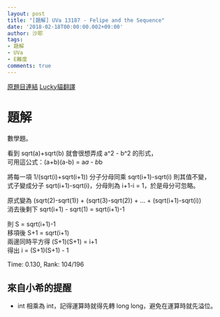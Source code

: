 ```yaml
---
layout: post
title: "[題解] UVa 13187 - Felipe and the Sequence"
date: '2018-02-18T00:00:00.002+09:00'
author: 沙耶
tags:
- 題解
- UVa
- E難度
comments: true
---
```


[原題目連結](https://uva.onlinejudge.org/index.php?option=com_onlinejudge&Itemid=8&category=24&page=show_problem&problem=5098)
[Lucky貓翻譯](http://luckycat.kshs.kh.edu.tw/homework/q13187.htm)

# 題解

數學題。

看到 sqrt(a)+sqrt(b) 就會很想弄成 a^2 - b^2 的形式，  
可用這公式：(a+b)(a-b) = a*a - b*b

將每一項 1/(sqrt(i)+sqrt(i+1)) 分子分母同乘 sqrt(i+1)-sqrt(i) 則其值不變，  
式子變成分子 sqrt(i+1)-sqrt(i)，分母則為 i+1-i = 1，於是母分可忽略。

原式變為 (sqrt(2)-sqrt(1)) + (sqrt(3)-sqrt(2)) + ... + (sqrt(i+1)-sqrt(i))  
消去後剩下 sqrt(i+1) - sqrt(1) = sqrt(i+1)-1

則 S = sqrt(i+1)-1  
移項後 S+1 = sqrt(i+1)  
兩邊同時平方得 (S+1)(S+1) = i+1  
得出 i = (S+1)(S+1) - 1

Time: 0.130, Rank: 104/196

## 來自小希的提醒

- int 相乘為 int，記得運算時就得先轉 long long，避免在運算時就先溢位。